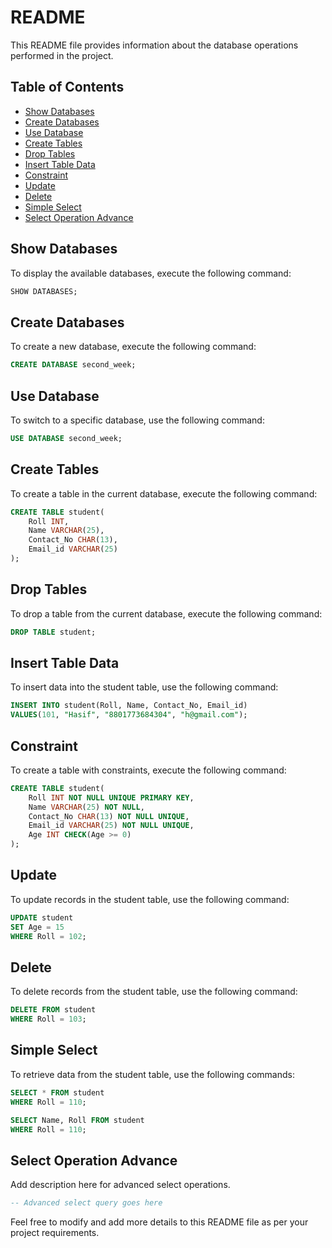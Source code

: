 # README

This README file provides information about the database operations performed in the project.

## Table of Contents
- [Show Databases](#show-databases)
- [Create Databases](#create-databases)
- [Use Database](#use-database)
- [Create Tables](#create-tables)
- [Drop Tables](#drop-tables)
- [Insert Table Data](#insert-table-data)
- [Constraint](#constraint)
- [Update](#update)
- [Delete](#delete)
- [Simple Select](#simple-select)
- [Select Operation Advance](#select-operation-advance)

## Show Databases

To display the available databases, execute the following command:

```sql
SHOW DATABASES;
```

## Create Databases

To create a new database, execute the following command:

```sql
CREATE DATABASE second_week;
```

## Use Database

To switch to a specific database, use the following command:

```sql
USE DATABASE second_week;
```

## Create Tables

To create a table in the current database, execute the following command:

```sql
CREATE TABLE student(
    Roll INT,
    Name VARCHAR(25),
    Contact_No CHAR(13),
    Email_id VARCHAR(25)
);
```

## Drop Tables

To drop a table from the current database, execute the following command:

```sql
DROP TABLE student;
```

## Insert Table Data

To insert data into the student table, use the following command:

```sql
INSERT INTO student(Roll, Name, Contact_No, Email_id)
VALUES(101, "Hasif", "8801773684304", "h@gmail.com");
```

## Constraint

To create a table with constraints, execute the following command:

```sql
CREATE TABLE student(
    Roll INT NOT NULL UNIQUE PRIMARY KEY,
    Name VARCHAR(25) NOT NULL,
    Contact_No CHAR(13) NOT NULL UNIQUE,
    Email_id VARCHAR(25) NOT NULL UNIQUE,
    Age INT CHECK(Age >= 0)
);
```

## Update

To update records in the student table, use the following command:

```sql
UPDATE student
SET Age = 15
WHERE Roll = 102;
```

## Delete

To delete records from the student table, use the following command:

```sql
DELETE FROM student
WHERE Roll = 103;
```

## Simple Select

To retrieve data from the student table, use the following commands:

```sql
SELECT * FROM student
WHERE Roll = 110;

SELECT Name, Roll FROM student
WHERE Roll = 110;
```

## Select Operation Advance

Add description here for advanced select operations.

```sql
-- Advanced select query goes here
```

Feel free to modify and add more details to this README file as per your project requirements.